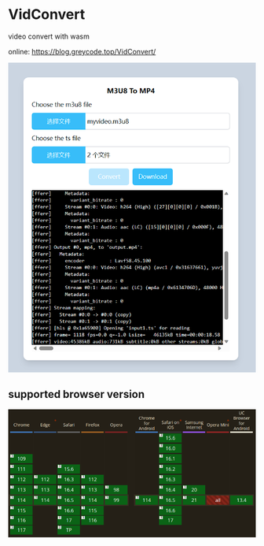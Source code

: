 # VidConvert
video convert with wasm

online: https://blog.greycode.top/VidConvert/

![](./app2.png)

## supported browser version

![](./support.png)